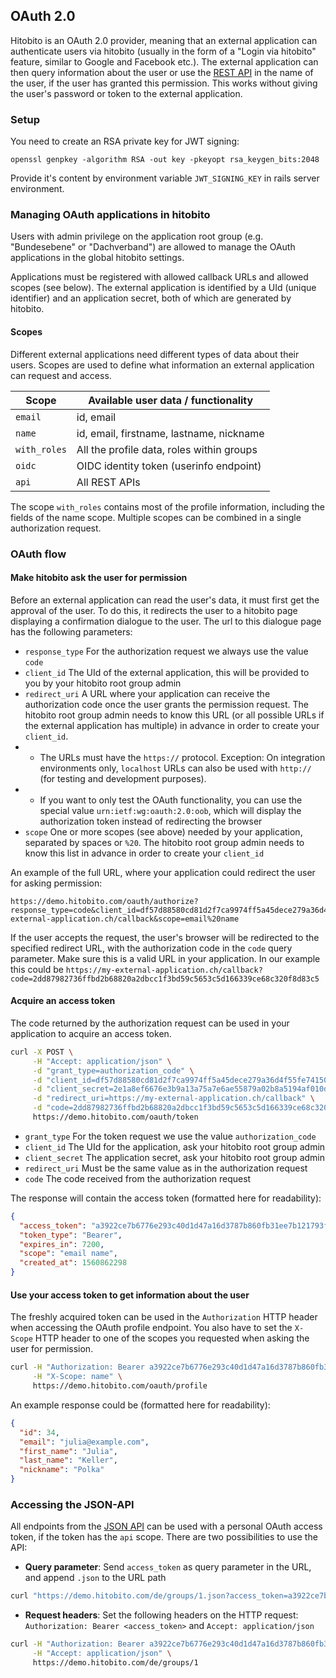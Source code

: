 ## OAuth 2.0

Hitobito is an OAuth 2.0 provider, meaning that an external application can authenticate users via hitobito (usually in the form of a "Login via hitobito" feature, similar to Google and Facebook etc.). The external application can then query information about the user or use the [REST API](05_rest_api.md) in the name of the user, if the user has granted this permission. This works without giving the user's password or token to the external application.

### Setup

You need to create an RSA private key for JWT signing:

`openssl genpkey -algorithm RSA -out key -pkeyopt rsa_keygen_bits:2048`

Provide it's content by environment variable `JWT_SIGNING_KEY` in rails server environment.

### Managing OAuth applications in hitobito
Users with admin privilege on the application root group (e.g. "Bundesebene" or "Dachverband") are allowed to manage the OAuth applications in the global hitobito settings.

Applications must be registered with allowed callback URLs and allowed scopes (see below). The external application is identified by a UId (unique identifier) and an application secret, both of which are generated by hitobito.

#### Scopes
Different external applications need different types of data about their users. Scopes are used to define what information an external application can request and access.

| Scope        | Available user data / functionality       |
| ---          | ---                                       |
| `email`      | id, email                                 |
| `name`       | id, email, firstname, lastname, nickname  |
| `with_roles` | All the profile data, roles within groups |
| `oidc`       | OIDC identity token (userinfo endpoint)   |
| `api`        | All REST APIs                             |

The scope `with_roles` contains most of the profile information, including the fields of the name scope. Multiple scopes can be combined in a single authorization request.

### OAuth flow

#### Make hitobito ask the user for permission
Before an external application can read the user's data, it must first get the approval of the user. To do this, it redirects the user to a hitobito page displaying a confirmation dialogue to the user. The url to this dialogue page has the following parameters:

* `response_type` For the authorization request we always use the value `code`
* `client_id` The UId of the external application, this will be provided to you by your hitobito root group admin
* `redirect_uri` A URL where your application can receive the authorization code once the user grants the permission request. The hitobito root group admin needs to know this URL (or all possible URLs if the external application has multiple) in advance in order to create your `client_id`.
* * The URLs must have the `https://` protocol. Exception: On integration environments only, `localhost` URLs can also be used with `http://` (for testing and development purposes).
* * If you want to only test the OAuth functionality, you can use the special value `urn:ietf:wg:oauth:2.0:oob`, which will display the authorization token instead of redirecting the browser
* `scope` One or more scopes (see above) needed by your application, separated by spaces or `%20`. The hitobito root group admin needs to know this list in advance in order to create your `client_id`

An example of the full URL, where your application could redirect the user for asking permission:
```
https://demo.hitobito.com/oauth/authorize?response_type=code&client_id=df57d88580cd81d2f7ca9974ff5a45dece279a36d4f55fe741502dd3ebb60ba8&redirect_uri=https://my-external-application.ch/callback&scope=email%20name
```

If the user accepts the request, the user's browser will be redirected to the specified redirect URL, with the authorization code in the `code` query parameter. Make sure this is a valid URL in your application. In our example this could be `https://my-external-application.ch/callback?code=2dd87982736ffbd2b68820a2dbcc1f3bd59c5653c5d166339ce68c320f8d83c5`

#### Acquire an access token
The code returned by the authorization request can be used in your application to acquire an access token.

```bash
curl -X POST \
     -H "Accept: application/json" \
     -d "grant_type=authorization_code" \
     -d "client_id=df57d88580cd81d2f7ca9974ff5a45dece279a36d4f55fe741502dd3ebb60ba8" \
     -d "client_secret=2e1a8ef6676e3b9a13a75a7e6ae55879a02b8a5194af010dd8af0eb1a2ca0957" \
     -d "redirect_uri=https://my-external-application.ch/callback" \
     -d "code=2dd87982736ffbd2b68820a2dbcc1f3bd59c5653c5d166339ce68c320f8d83c5" \
     https://demo.hitobito.com/oauth/token
```

* `grant_type` For the token request we use the value `authorization_code`
* `client_id` The UId for the application, ask your hitobito root group admin
* `client_secret` The application secret, ask your hitobito root group admin
* `redirect_uri` Must be the same value as in the authorization request
* `code` The code received from the authorization request

The response will contain the access token (formatted here for readability):
```json
{
  "access_token": "a3922ce7b6776e293c40d1d47a16d3787b860fb31ee7b121793f40492bae309f",
  "token_type": "Bearer",
  "expires_in": 7200,
  "scope": "email name",
  "created_at": 1560862298
}
```

#### Use your access token to get information about the user

The freshly acquired token can be used in the `Authorization` HTTP header when accessing the OAuth profile endpoint. You also have to set the `X-Scope` HTTP header to one of the scopes you requested when asking the user for permission.
```bash
curl -H "Authorization: Bearer a3922ce7b6776e293c40d1d47a16d3787b860fb31ee7b121793f40492bae309f" \
     -H "X-Scope: name" \
     https://demo.hitobito.com/oauth/profile
```

An example response could be (formatted here for readability):
```json
{
  "id": 34,
  "email": "julia@example.com",
  "first_name": "Julia",
  "last_name": "Keller",
  "nickname": "Polka"
}
```

### Accessing the JSON-API

All endpoints from the [JSON API](05_rest_api.md) can be used with a personal OAuth access token, if the token has the `api` scope. There are two possibilities to use the API:

* **Query parameter**: Send `access_token` as query parameter in the URL, and append `.json` to the URL path
```bash
curl "https://demo.hitobito.com/de/groups/1.json?access_token=a3922ce7b6776e293c40d1d47a16d3787b860fb31ee7b121793f40492bae309f"
```

* **Request headers**: Set the following headers on the HTTP request: `Authorization: Bearer <access_token>` and `Accept: application/json`
```bash
curl -H "Authorization: Bearer a3922ce7b6776e293c40d1d47a16d3787b860fb31ee7b121793f40492bae309f" \
     -H "Accept: application/json" \
     https://demo.hitobito.com/de/groups/1
```
